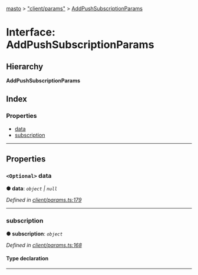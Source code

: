 [masto](../README.md) > ["client/params"](../modules/_client_params_.md) > [AddPushSubscriptionParams](../interfaces/_client_params_.addpushsubscriptionparams.md)

# Interface: AddPushSubscriptionParams

## Hierarchy

**AddPushSubscriptionParams**

## Index

### Properties

* [data](_client_params_.addpushsubscriptionparams.md#data)
* [subscription](_client_params_.addpushsubscriptionparams.md#subscription)

---

## Properties

<a id="data"></a>

### `<Optional>` data

**● data**: *`object` \| `null`*

*Defined in [client/params.ts:179](https://github.com/neet/masto.js/blob/a11943e/src/client/params.ts#L179)*

___
<a id="subscription"></a>

###  subscription

**● subscription**: *`object`*

*Defined in [client/params.ts:168](https://github.com/neet/masto.js/blob/a11943e/src/client/params.ts#L168)*

#### Type declaration

___


